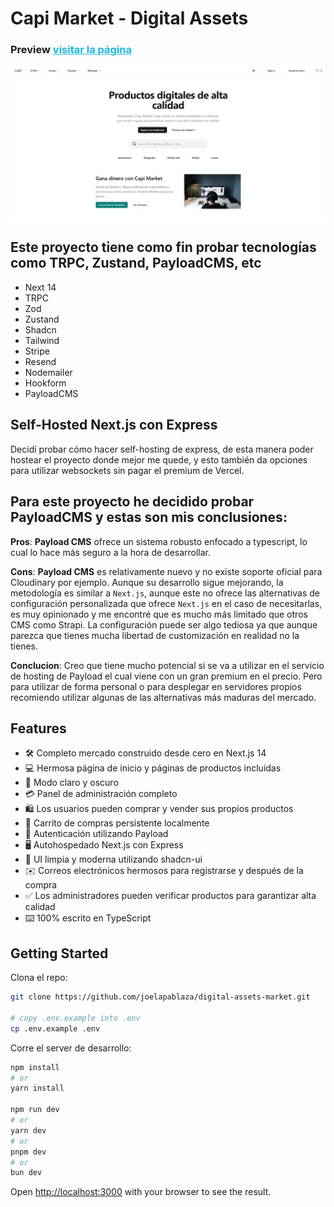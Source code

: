 # Capi Market - Digital Assets

### Preview <a href="https://digital-assets-market.onrender.com/" style="color:#1bb8e3;">visitar la página</a>

![Preview](/public/preview.png)

## Este proyecto tiene como fin probar tecnologías como TRPC, Zustand, PayloadCMS, etc

- Next 14
- TRPC
- Zod
- Zustand
- Shadcn
- Tailwind
- Stripe
- Resend
- Nodemailer
- Hookform
- PayloadCMS

## Self-Hosted Next.js con Express

Decidí probar cómo hacer self-hosting de express, de esta manera poder hostear el proyecto donde mejor me quede, y esto también da opciones para utilizar websockets sin pagar el premium de Vercel.

## Para este proyecto he decidido probar PayloadCMS y estas son mis conclusiones:

**Pros**: **Payload CMS** ofrece un sistema robusto enfocado a typescript, lo cual lo hace más seguro a la hora de desarrollar.

**Cons**: **Payload CMS** es relativamente nuevo y no existe soporte oficial para Cloudinary por ejemplo. Aunque su desarrollo sigue mejorando, la metodología es similar a `Next.js`, aunque este no ofrece las alternativas de configuración personalizada que ofrece `Next.js` en el caso de necesitarlas, es muy opinionado y me encontré que es mucho más limitado que otros CMS como Strapi. La configuración puede ser algo tediosa ya que aunque parezca que tienes mucha libertad de customización en realidad no la tienes.

**Conclucion**: Creo que tiene mucho potencial si se va a utilizar en el servicio de hosting de Payload el cual viene con un gran premium en el precio. Pero para utilizar de forma personal o para desplegar en servidores propios recomiendo utilizar algunas de las alternativas más maduras del mercado.

## Features

- 🛠️ Completo mercado construido desde cero en Next.js 14
- 💻 Hermosa página de inicio y páginas de productos incluidas
- 🎨 Modo claro y oscuro
- 💳 Panel de administración completo
- 🛍️ Los usuarios pueden comprar y vender sus propios productos
- 🛒 Carrito de compras persistente localmente
- 🔑 Autenticación utilizando Payload
- 🖥️ Autohospedado Next.js con Express
- 🌟 UI limpia y moderna utilizando shadcn-ui
- ✉️ Correos electrónicos hermosos para registrarse y después de la compra
- ✅ Los administradores pueden verificar productos para garantizar alta calidad
- ⌨️ 100% escrito en TypeScript

## Getting Started

Clona el repo:

```bash
git clone https://github.com/joelapablaza/digital-assets-market.git

# copy .env.example into .env
cp .env.example .env
```

Corre el server de desarrollo:

```bash
npm install
# or
yarn install

npm run dev
# or
yarn dev
# or
pnpm dev
# or
bun dev
```

Open [http://localhost:3000](http://localhost:3000) with your browser to see the result.
